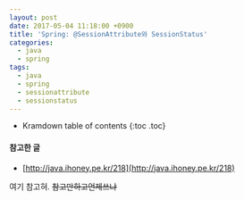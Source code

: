 ```yaml
---
layout: post
date: 2017-05-04 11:18:00 +0900
title: 'Spring: @SessionAttribute와 SessionStatus'
categories:
  - java
  - spring
tags:
  - java
  - spring
  - sessionattribute
  - sessionstatus
---
```


* Kramdown table of contents
{:toc .toc}

#### 참고한 글

- [http://java.ihoney.pe.kr/218](http://java.ihoney.pe.kr/218)

여기 참고혀. ~~참고만하고언제쓰냐~~
